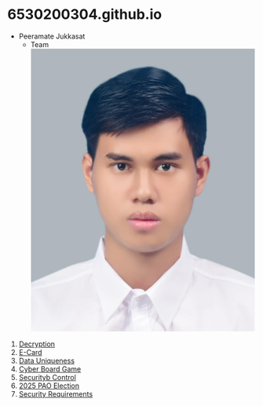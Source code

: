 # 6530200304.github.io

- Peeramate Jukkasat
   - Team
![Me](Image/Me.jpg)
1. [Decryption](Decryption.md)
2. [E-Card](e-card.md)
3. [Data Uniqueness](uniqueness.md)
4. [Cyber Board Game](board-game.md)
5. [Securityb Control](security-control.md)
6. [2025 PAO Election](pao-elections.md)
7. [Security Requirements](security-requirements.md)



